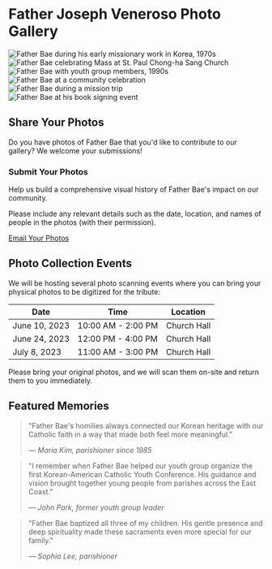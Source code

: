 # Father Joseph Veneroso Photo Gallery

<div class="gallery">
  <div class="gallery-item">
    <img src="../assets/images/placeholder1.jpg" alt="Father Bae during his early missionary work in Korea, 1970s">
  </div>
  <div class="gallery-item">
    <img src="../assets/images/placeholder2.jpg" alt="Father Bae celebrating Mass at St. Paul Chong-ha Sang Church">
  </div>
  <div class="gallery-item">
    <img src="../assets/images/placeholder3.jpg" alt="Father Bae with youth group members, 1990s">
  </div>
  <div class="gallery-item">
    <img src="../assets/images/placeholder4.jpg" alt="Father Bae at a community celebration">
  </div>
  <div class="gallery-item">
    <img src="../assets/images/placeholder5.jpg" alt="Father Bae during a mission trip">
  </div>
  <div class="gallery-item">
    <img src="../assets/images/placeholder6.jpg" alt="Father Bae at his book signing event">
  </div>
</div>

## Share Your Photos

Do you have photos of Father Bae that you'd like to contribute to our gallery? We welcome your submissions!

<div class="cta-box">
  <h3>Submit Your Photos</h3>
  <p>Help us build a comprehensive visual history of Father Bae's impact on our community.</p>
  <p>Please include any relevant details such as the date, location, and names of people in the photos (with their permission).</p>
  <a href="mailto:photos@example.com" class="cta-button">Email Your Photos</a>
</div>

## Photo Collection Events

We will be hosting several photo scanning events where you can bring your physical photos to be digitized for the tribute:

| Date | Time | Location |
|------|------|----------|
| June 10, 2023 | 10:00 AM - 2:00 PM | Church Hall |
| June 24, 2023 | 12:00 PM - 4:00 PM | Church Hall |
| July 8, 2023 | 11:00 AM - 3:00 PM | Church Hall |

Please bring your original photos, and we will scan them on-site and return them to you immediately.

## Featured Memories

<div class="testimonial-slider">
  <div class="testimonial">
    <blockquote>
      <p>"Father Bae's homilies always connected our Korean heritage with our Catholic faith in a way that made both feel more meaningful."</p>
      <cite>— Maria Kim, parishioner since 1985</cite>
    </blockquote>
  </div>
  <div class="testimonial">
    <blockquote>
      <p>"I remember when Father Bae helped our youth group organize the first Korean-American Catholic Youth Conference. His guidance and vision brought together young people from parishes across the East Coast."</p>
      <cite>— John Park, former youth group leader</cite>
    </blockquote>
  </div>
  <div class="testimonial">
    <blockquote>
      <p>"Father Bae baptized all three of my children. His gentle presence and deep spirituality made these sacraments even more special for our family."</p>
      <cite>— Sophia Lee, parishioner</cite>
    </blockquote>
  </div>
</div>

<script>
  // This will be replaced by the main.js functionality
  console.log("Gallery page loaded");
</script>

<link rel="stylesheet" href="../assets/css/style.css">
<script src="../assets/js/main.js"></script> 